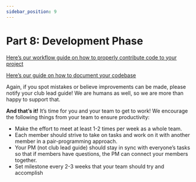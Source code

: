 ```yaml
---
sidebar_position: 9
---
```



# Part 8: Development Phase

[Here’s our workflow guide on how to properly contribute code to your project](https://hcp-uw.github.io/docs/project-team/resources/software-dev-process)

[Here’s our guide on how to document your codebase](https://hcp-uw.github.io/docs/project-team/resources/codebase-documentation)

Again, if you spot mistakes or believe improvements can be made, please notify your club lead guide! We are humans as well, so we are more than happy to support that.

**And that’s it!** It’s time for you and your team to get to work! We encourage the following things from your team to ensure productivity:

- Make the effort to meet at least 1-2 times per week as a whole team.
- Each member should strive to take on tasks and work on it with another member in a pair-programming approach.
- Your PM (not club lead guide) should stay in sync with everyone’s tasks so that if members have questions, the PM can connect your members together.
- Set milestone every 2-3 weeks that your team should try and accomplish
